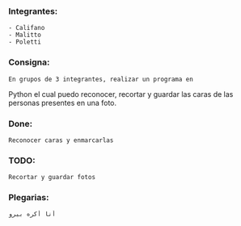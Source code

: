 ### Integrantes:
    - Califano
    - Malitto
    - Poletti

### Consigna:
    En grupos de 3 integrantes, realizar un programa en 
Python el cual puedo reconocer, recortar y guardar las 
caras de las personas presentes en una foto.

### Done:
    Reconocer caras y enmarcarlas

### TODO:
    Recortar y guardar fotos

### Plegarias:

    أنا أكره بيرو
